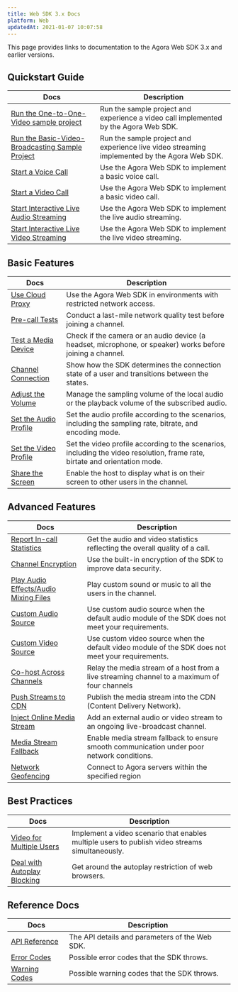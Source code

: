 ```yaml
---
title: Web SDK 3.x Docs
platform: Web
updatedAt: 2021-01-07 10:07:58
---
```

This page provides links to documentation to the Agora Web SDK 3.x and earlier versions.

## Quickstart Guide

| Docs | Description | 
| ---------------- | ---------------- | 
| [Run the One-to-One-Video sample project](https://docs.agora.io/en/Video/run_demo_video_call_web?platform=Web)      | Run the sample project and experience a video call implemented by the Agora Web SDK.      | 
| [Run the Basic-Video-Broadcasting Sample Project](https://docs.agora.io/en/Interactive%20Broadcast/run_demo_live_web?platform=Web)      | Run the sample project and experience live video streaming implemented by the Agora Web SDK.      | 
| [Start a Voice Call](https://docs.agora.io/en/Voice/start_call_audio_web?platform=Web)      | Use the Agora Web SDK to implement a basic voice call.      | 
| [Start a Video Call](https://docs.agora.io/en/Video/start_call_web?platform=Web)      | Use the Agora Web SDK to implement a basic video call.      | 
| [Start Interactive Live Audio Streaming](https://docs.agora.io/en/Interactive%20Broadcast/start_live_audio_web?platform=Web)      | Use the Agora Web SDK to implement the live audio streaming.      | 
| [Start Interactive Live Video Streaming](https://docs.agora.io/en/Interactive%20Broadcast/start_live_web?platform=Web)      | Use the Agora Web SDK to implement the live video streaming.      | 

## Basic Features

| Docs | Description | 
| ---------------- | ---------------- | 
| [Use Cloud Proxy](./cloud_proxy_web?platform=Web)      | Use the Agora Web SDK in environments with restricted network access.     | 
| [Pre-call Tests](./lastmile_quality_web?platform=Web)     | Conduct a last-mile network quality test before joining a channel.      | 
| [Test a Media Device](./test_switch_device_web?platform=Web)      | Check if the camera or an audio device (a headset, microphone, or speaker) works before joining a channel.     | 
| [Channel Connection](./channel_connection_web?platform=Web)      | Show how the SDK determines the connection state of a user and transitions between the states.      | 
| [Adjust the Volume](./volume_web?platform=Web)      | Manage the sampling volume of the local audio or the playback volume of the subscribed audio.      | 
| [Set the Audio Profile](./audio_profile_web?platform=Web)      | Set the audio profile according to the scenarios, including the sampling rate, bitrate, and encoding mode.      | 
| [Set the Video Profile](./video_profile_web?platform=Web)      | Set the video profile according to the scenarios, including the video resolution, frame rate, birtate and orientation mode.      | 
| [Share the Screen](./screensharing_web?platform=Web)      | Enable the host to display what is on their screen to other users in the channel.      | 

## Advanced Features

| Docs | Description | 
| ---------------- | ---------------- | 
| [Report In-call Statistics](./in-call_quality_web?platform=Web)      | Get the audio and video statistics reflecting the overall quality of a call.      | 
| [Channel Encryption](./channel_encryption_web?platform=Web)      | Use the built-in encryption of the SDK to improve data security.      | 
| [Play Audio Effects/Audio Mixing Files](./audio_effect_mixing_web?platform=Web)      | Play custom sound or music to all the users in the channel.      | 
| [Custom Audio Source](./custom_audio_web?platform=Web)      | Use custom audio source when the default audio module of the SDK does not meet your requirements.      | 
| [Custom Video Source](./custom_video_web?platform=Web)      | Use custom video source when the default video module of the SDK does not meet your requirements.      | 
| [Co-host Across Channels](./media_relay_web?platform=Web)      | Relay the media stream of a host from a live streaming channel to a maximum of four channels     | 
| [Push Streams to CDN](./cdn_streaming_web?platform=Web)      | Publish the media stream into the CDN (Content Delivery Network).      | 
| [Inject Online Media Stream](./inject_stream_web?platform=Web)      | Add an external audio or video stream to an ongoing live-broadcast channel.     | 
| [Media Stream Fallback](./fallback_web?platform=Web)      | Enable media stream fallback to ensure smooth communication under poor network conditions.      | 
| [Network Geofencing](./region_web_rtc?platform=Web)      | Connect to Agora servers within the specified region      | 

## Best Practices

| Docs | Description | 
| ---------------- | ---------------- | 
| [Video for Multiple Users](./multi_user_web_video?platform=Web)      | Implement a video scenario that enables multiple users to publish video streams simultaneously.      | 
| [Deal with Autoplay Blocking](./autoplay_policy_web?platform=Web)      | Get around the autoplay restriction of web browsers.   | 


## Reference Docs
| Docs | Description | 
| ---------------- | ---------------- | 
| [API Reference](./API%20Reference/web/index.html)      | The API details and parameters of the Web SDK.      | 
| [Error Codes](./API%20Reference/web/index.html#error-codes)      | Possible error codes that the SDK throws.      | 
| [Warning Codes](./API%20Reference/web/index.html#warning-codes)      | Possible warning codes that the SDK throws.      | 